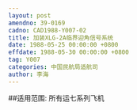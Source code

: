```yaml
---
layout: post
amendno: 39-0169
cadno: CAD1988-Y007-02
title: 加装XLG-2A临界迎角信号系统
date: 1988-05-25 00:00:00 +0800
effdate: 1988-05-30 00:00:00 +0800
tag: Y007
categories: 中国民航局适航司
author: 李海
---
```


##适用范围:
所有运七系列飞机

